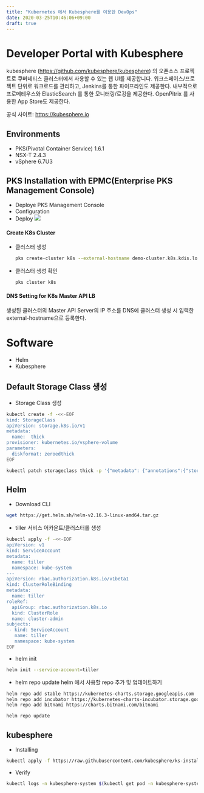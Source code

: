 ```yaml
---
title: "Kubernetes 에서 Kubesphere를 이용한 DevOps"
date: 2020-03-25T10:46:06+09:00
draft: true
---
```


# Developer Portal with Kubesphere

kubesphere (https://github.com/kubesphere/kubesphere) 의 오픈소스 프로젝트로 쿠버네티스 클러스터에서  사용할 수 있는 웹 UI를 제공합니다. 워크스페이스/프로젝트 단위로 워크로드를 관리하고, Jenkins를 통한 파이프라인도 제공한다. 내부적으로 프로메테우스와 ElasticSearch 를 통한 모니터링/로깅을 제공한다.
OpenPitrix 를 사용한 App Store도 제공한다.

공식 사이트:  https://kubesphere.io

## Environments
  - PKS(Pivotal Container Service) 1.6.1
  - NSX-T 2.4.3
  - vSphere 6.7U3

## PKS Installation with EPMC(Enterprise PKS Management Console)
  - Deploye PKS Management Console 
  - Configuration
  - Deploy
  ![](/img/kubesphere/epmc-configuration.png)

#### Create K8s Cluster

- 클러스터 생성
  ```bash
  pks create-cluster k8s --external-hostname demo-cluster.k8s.kdis.local -p medium -n 5
  ```
- 클러스터 생성 확인
  ```bash
  pks cluster k8s
  ```

#### DNS Setting for K8s Master API LB
생성된 클러스터의 Master API Server의 IP 주소를 DNS에 클러스터 생성 시 입력한 external-hostname으로 등록한다.

# Software
- Helm
- Kubesphere

## Default Storage Class 생성
- Storage Class 생성
```bash
kubectl create -f -<<-EOF
kind: StorageClass
apiVersion: storage.k8s.io/v1
metadata:
  name:  thick
provisioner: kubernetes.io/vsphere-volume
parameters:
  diskformat: zeroedthick
EOF

kubectl patch storageclass thick -p '{"metadata": {"annotations":{"storageclass.kubernetes.io/is-default-class":"true"}}}'
```

## Helm
- Download CLI
```bash
wget https://get.helm.sh/helm-v2.16.3-linux-amd64.tar.gz
```

- tiller 서비스 어카운트/클러스터롤 생성
```bash
kubectl apply -f -<<-EOF
apiVersion: v1
kind: ServiceAccount
metadata:
  name: tiller
  namespace: kube-system
---
apiVersion: rbac.authorization.k8s.io/v1beta1
kind: ClusterRoleBinding
metadata:
  name: tiller
roleRef:
  apiGroup: rbac.authorization.k8s.io
  kind: ClusterRole
  name: cluster-admin
subjects:
 - kind: ServiceAccount
   name: tiller
   namespace: kube-system
EOF
```

- helm init
```bash
helm init --service-account=tiller
```
- helm repo update
helm 에서 사용할 repo 추가 및 업데이트하기
```bash
helm repo add stable https://kubernetes-charts.storage.googleapis.com
helm repo add incubator https://kubernetes-charts-incubator.storage.googleapis.com/
helm repo add bitnami https://charts.bitnami.com/bitnami

helm repo update
```

## kubesphere

- Installing
```bash
kubectl apply -f https://raw.githubusercontent.com/kubesphere/ks-installer/master/kubesphere-complete-setup.yaml
```

- Verify 
```bash
kubectl logs -n kubesphere-system $(kubectl get pod -n kubesphere-system -l app=ks-install -o jsonpath='{.items[0].metadata.name}') -f
```

